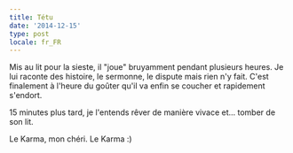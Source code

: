 ```yaml
---
title: Tétu
date: '2014-12-15'
type: post
locale: fr_FR
---
```


Mis au lit pour la sieste, il "joue" bruyamment pendant plusieurs heures. Je lui raconte des histoire, le sermonne, le dispute mais rien n'y fait. C'est finalement à l'heure du goûter qu'il va enfin se coucher et rapidement s'endort.

15 minutes plus tard, je l'entends rêver de manière vivace et... tomber de son lit.

Le Karma, mon chéri. Le Karma :)
